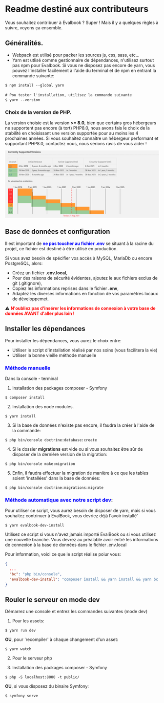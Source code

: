 # Readme destiné aux contributeurs

Vous souhaitez contribuer à Evalbook ? Super ! Mais il y a quelques règles à suivre, voyons ça ensemble.


## Généralités.
* Webpack est utilisé pour packer les sources js, css, sass, etc...
* Yarn est utlisé comme gestionnaire de dépendances, n'utilisez surtout pas npm pour Evalbook.
  Si vous ne disposez pas encore de yarn, vous pouvez l'installer facilement à l'aide du terminal et de npm en entrant la commande suivante:
```shell
$ npm install --global yarn

# Pou tester l'installation, utilisez la commande suivante
$ yarn --version
```

### Choix de la version de PHP.
La version choisie est la version **>= 8.0**, bien que certains gros hébergeurs ne supportent pas encore (à tort) PHP8.0,
nous avons fais le choix de la stabilité en choisissant une version supportée pour au moins les 4 prochaines années.
Si vous souhaitez connaître un hébergeur performant et supportant PHP8.0, contactez nous, nous serions ravis de vous aider !

![php current support](php-version.png "Php Support")

## Base de données et configuration
Il est important de <span style="color:blue">**ne pas toucher au fichier .env**</span> se situant à la racine du projet, ce fichier est destiné à être utilisé en production.

Si vous avez besoin de spécifier vos accès à MySQL, MariaDb ou encore PostgreSQL, alors:
* Créez un fichier **.env.local**,
* Pour des raisons de sécurité évidentes, ajoutez le aux fichiers exclus de git (.gitignore),
* Copiez les informations reprises dans le fichier **.env**,
* Adaptez les diverses informations en fonction de vos paramètres locaux de développemet.

:warning: <span style="color:red">**N'oubliez pas d'insérer les informations de connexion à votre base de données AVANT d'aller plus loin !**</span>


## Installer les dépendances

Pour installer les dépendances, vous aurez le choix entre:
* Utiliser le script d'installation réalisé par nos soins (vous facilitera la vie)
* Utiliser la bonne vieille méthode manuelle


### <span style="color:blue">Méthode manuelle</span>

Dans la console - terminal

1. Installation des packages composer - Symfony
```shell
$ composer install
```

2. Installation des node modules.
```shell
$ yarn install
```

3. Si la base de données n'existe pas encore, il faudra la créer à l'aide de la commande:
```shell
$ php bin/console doctrine:database:create
```

4. Si le dossier **migrations** est vide ou si vous souhaitez être sûr de disposer de la dernière version de la migration:
```shell
$ php bin/console make:migration
```

5. Enfin, il faudra effectuer la migration de manière à ce que les tables soient 'installées' dans la base de données:
```shell
$ php bin/console doctrine:migrations:migrate
```


### <span style="color:blue">Méthode automatique avec notre script dev</span>:

Pour utiliser ce script, vous aurez besoin de disposer de yarn, mais si vous souhaitez contrinuer à EvalBook, vous devriez déjà l'avoir installé'
```shell
$ yarn evalbook-dev-install
```

Utilisez ce script si vous n'avez jamais importé EvalBook ou si vous utilisez une nouvelle branche. Vous devrez au préalable 
avoir entré les informations de connexion à la base de données dans le fichier .env.local

Pour information, voici ce que le script réalise poiur vous:
```json
{
  ...
  "bc": "php bin/console",
  "evalbook-dev-install": "composer install && yarn install && yarn bc d:d:c -n --if-not-exists && yarn bc d:m:m -n"
}
```

## Rouler le serveur en mode dev

Démarrez une console et entrez les commandes suivantes (mode dev)

1. Pour les assets:

```shell
$ yarn run dev
```

**OU**, pour 'recompiler' à chaque changement d'un asset:

```shell
$ yarn watch
```

2. Pour le serveur php

2. Installation des packages composer - Symfony
```shell
$ php -S localhost:8000 -t public/
```

**OU**, si vous disposez du binaire Symfony:

```shell
$ symfony serve
```
